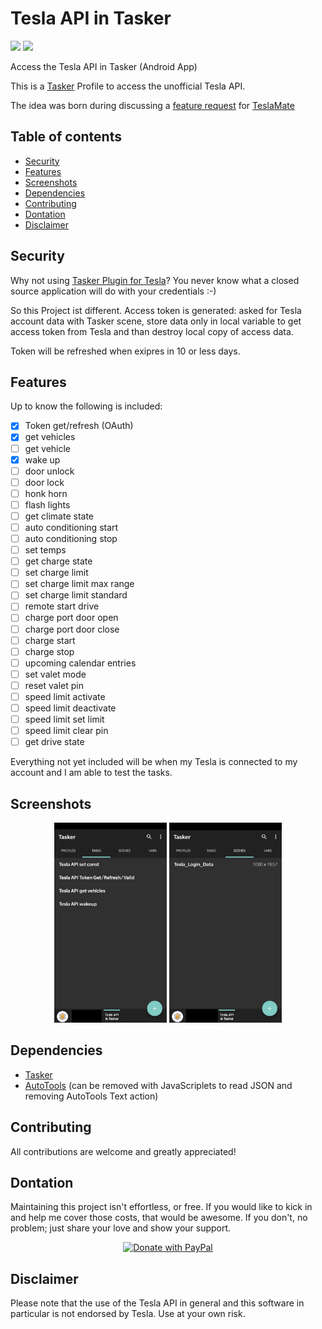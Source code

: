 # Tesla API in Tasker
[![](https://img.shields.io/github/v/release/JakobLichterfeld/Tesla_API_in_Tasker)](https://github.com/JakobLichterfeld/Tesla_API_in_Tasker/releases/latest)
[![](https://img.shields.io/badge/Donate-PayPal-informational.svg?logo=paypal)](https://www.paypal.com/cgi-bin/webscr?cmd=_s-xclick&hosted_button_id=4GWXFMNWKC7UL&source=url)

Access the Tesla API in Tasker (Android App)

This is a [Tasker](https://play.google.com/store/apps/details?id=net.dinglisch.android.taskerm) Profile to access the unofficial Tesla API.

The idea was born during discussing a [feature request](https://github.com/adriankumpf/teslamate/issues/156) for [TeslaMate](https://github.com/adriankumpf/teslamate)

## Table of contents
- [Security](#security)
- [Features](#features)
- [Screenshots](#screenshots)
- [Dependencies](#dependencies)
- [Contributing](#contributing)
- [Dontation](#dontation)
- [Disclaimer](#disclaimer)

## Security
Why not using [Tasker Plugin for Tesla](https://play.google.com/store/apps/details?id=com.crazydog.teslatasker)? You never know what a closed source application will do with your credentials :-)

So this Project ist different.
Access token is generated: asked for Tesla account data with Tasker scene, store data only in local variable to get access token from Tesla and than destroy local copy of access data.

Token will be refreshed when exipres in 10 or less days.

## Features
Up to know the following is included:

- [x] Token get/refresh (OAuth)
- [x] get vehicles
- [ ] get vehicle
- [x] wake up
- [ ] door unlock
- [ ] door lock
- [ ] honk horn
- [ ] flash lights
- [ ] get climate state
- [ ] auto conditioning start
- [ ] auto conditioning stop
- [ ] set temps
- [ ] get charge state
- [ ] set charge limit
- [ ] set charge limit max range
- [ ] set charge limit standard
- [ ] remote start drive
- [ ] charge port door open
- [ ] charge port door close
- [ ] charge start
- [ ] charge stop
- [ ] upcoming calendar entries
- [ ] set valet mode
- [ ] reset valet pin
- [ ] speed limit activate
- [ ] speed limit deactivate
- [ ] speed limit set limit
- [ ] speed limit clear pin
- [ ] get drive state

Everything not yet included will be when my Tesla is connected to my account and I am able to test the tasks.

## Screenshots
<p align="center"> 
  <img src="screenshots/tasks.png" alt="Tasks" title="Tasks" width="180" height="320" /> <img src="screenshots/scenes.png" alt="Scenes" title="Scenes" width="180" height="320" />
</p>

## Dependencies
- [Tasker](https://play.google.com/store/apps/details?id=net.dinglisch.android.taskerm)
- [AutoTools](https://play.google.com/store/apps/details?id=com.joaomgcd.autotools) (can be removed with JavaScriplets to read JSON and removing AutoTools Text action)

## Contributing
All contributions are welcome and greatly appreciated!

## Dontation
Maintaining this project isn't effortless, or free. If you would like to kick in and help me cover those costs, that would be awesome. If you don't, no problem; just share your love and show your support.
<p align="center">
  <a href="https://www.paypal.com/cgi-bin/webscr?cmd=_s-xclick&hosted_button_id=4GWXFMNWKC7UL&source=url">
    <img src="https://www.paypalobjects.com/en_US/i/btn/btn_donate_LG.gif" alt="Donate with PayPal" />
  </a>
</p>

## Disclaimer
Please note that the use of the Tesla API in general and this software in particular is not endorsed by Tesla. Use at your own risk.
